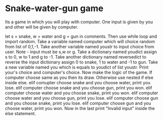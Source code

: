 # Snake-water-gun game
Its a game in which you will play with computer. One input is given by you and other will be given by computer.

let s = snake, w = water and g = gun in comments.
Then use while loop and import random.
Take a variable named computer which will choice random from list of 0,1,-1.
Take another variable named youstr to input choice from user. Note - input must be s,w or g.
Take a dictionary named youdict assign s to 0, w to 1 and g to -1.
Take another dictionary named reversedict to reverse the input dictionary assign 0 to snake, 1 to water and -1 to gun.
Take a new variable named you which is equals to youdict of list youstr.
Print your's choice and computer's choice.
Now make the logic of the game.
If computer choose same as you then its draw. Otherwise use nested if else inside else.
elif comupter choose snake and you choose water, print you lose.
elif computer choose snake and you choose gun, print you won.
elif computer choose water and you choose snake, print you won.
elif computer choose water and you choose gun, print you lose.
elif computer choose gun and you choose snake, print you lose.
elif computer choose gun and you choose water, print you won.
Now in the last print "Invalid input" inside the else statement.


